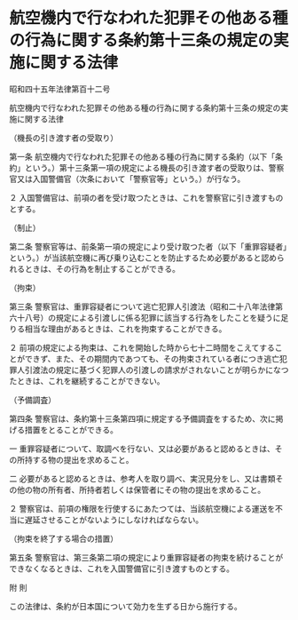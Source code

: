 # 航空機内で行なわれた犯罪その他ある種の行為に関する条約第十三条の規定の実施に関する法律

昭和四十五年法律第百十二号

航空機内で行なわれた犯罪その他ある種の行為に関する条約第十三条の規定の実施に関する法律

（機長の引き渡す者の受取り）

第一条 航空機内で行なわれた犯罪その他ある種の行為に関する条約（以下「条約」という。）第十三条第一項の規定による機長の引き渡す者の受取りは、警察官又は入国警備官（次条において「警察官等」という。）が行なう。

２ 入国警備官は、前項の者を受け取つたときは、これを警察官に引き渡すものとする。

（制止）

第二条 警察官等は、前条第一項の規定により受け取つた者（以下「重罪容疑者」という。）が当該航空機に再び乗り込むことを防止するため必要があると認められるときは、その行為を制止することができる。

（拘束）

第三条 警察官は、重罪容疑者について逃亡犯罪人引渡法（昭和二十八年法律第六十八号）の規定による引渡しに係る犯罪に該当する行為をしたことを疑うに足りる相当な理由があるときは、これを拘束することができる。

２ 前項の規定による拘束は、これを開始した時から七十二時間をこえてすることができず、また、その期間内であつても、その拘束されている者につき逃亡犯罪人引渡法の規定に基づく犯罪人の引渡しの請求がされないことが明らかになつたときは、これを継続することができない。

（予備調査）

第四条 警察官は、条約第十三条第四項に規定する予備調査をするため、次に掲げる措置をとることができる。

一 重罪容疑者について、取調べを行ない、又は必要があると認めるときは、その所持する物の提出を求めること。

二 必要があると認めるときは、参考人を取り調べ、実況見分をし、又は書類その他の物の所有者、所持者若しくは保管者にその物の提出を求めること。

２ 警察官は、前項の権限を行使するにあたつては、当該航空機による運送を不当に遅延させることがないようにしなければならない。

（拘束を終了する場合の措置）

第五条 警察官は、第三条第二項の規定により重罪容疑者の拘束を続けることができなくなるときは、これを入国警備官に引き渡すものとする。

附 則

この法律は、条約が日本国について効力を生ずる日から施行する。
